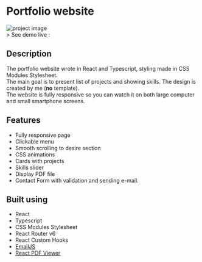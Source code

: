 # Portfolio website 

<img src="/readme_images/Joom_main.JPG" alt="project image">
<br />
> See demo live :

## Description

The portfolio website wrote in React and Typescript, styling made in CSS Modules Stylesheet.
<br />
The main goal is to present list of projects and showing skills. The design is created by me (**no** template).
<br />
The website is fully responsive so you can watch it on both large computer and small smartphone screens.

## Features

- Fully responsive page
- Clickable menu
- Smooth scrolling to desire section 
- CSS animations
- Cards with projects
- Skills slider
- Display PDF file
- Contact Form with validation and sending e-mail.

## Built using

  - React
  - Typescript
  - CSS Modules Stylesheet
  - React Router v6
  - React Custom Hooks
  - [EmailJS](https://www.emailjs.com/ "see EmailJS website")
  - [React PDF Viewer](https://react-pdf-viewer.dev/ "see React PDF Viewer website")
